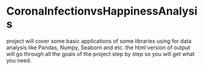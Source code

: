 # CoronaInfectionvsHappinessAnalysis

project will cover some basic applications of some libraries using for data analysis like Pandas, Numpy, Seaborn and etc.
the html version of output will go through all the goals of the project step by step so you will get what you need.
